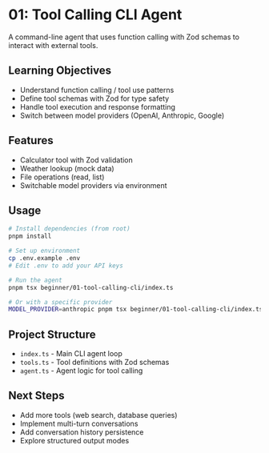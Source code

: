 # 01: Tool Calling CLI Agent

A command-line agent that uses function calling with Zod schemas to interact with external tools.

## Learning Objectives

- Understand function calling / tool use patterns
- Define tool schemas with Zod for type safety
- Handle tool execution and response formatting
- Switch between model providers (OpenAI, Anthropic, Google)

## Features

- Calculator tool with Zod validation
- Weather lookup (mock data)
- File operations (read, list)
- Switchable model providers via environment

## Usage

```bash
# Install dependencies (from root)
pnpm install

# Set up environment
cp .env.example .env
# Edit .env to add your API keys

# Run the agent
pnpm tsx beginner/01-tool-calling-cli/index.ts

# Or with a specific provider
MODEL_PROVIDER=anthropic pnpm tsx beginner/01-tool-calling-cli/index.ts
```

## Project Structure

- `index.ts` - Main CLI agent loop
- `tools.ts` - Tool definitions with Zod schemas
- `agent.ts` - Agent logic for tool calling

## Next Steps

- Add more tools (web search, database queries)
- Implement multi-turn conversations
- Add conversation history persistence
- Explore structured output modes
